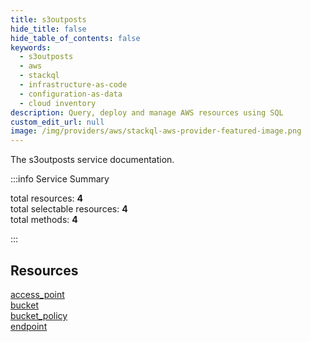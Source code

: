 ```yaml
---
title: s3outposts
hide_title: false
hide_table_of_contents: false
keywords:
  - s3outposts
  - aws
  - stackql
  - infrastructure-as-code
  - configuration-as-data
  - cloud inventory
description: Query, deploy and manage AWS resources using SQL
custom_edit_url: null
image: /img/providers/aws/stackql-aws-provider-featured-image.png
---
```


The s3outposts service documentation.

:::info Service Summary

<div class="row">
<div class="providerDocColumn">
<span>total resources:&nbsp;<b>4</b></span><br />
<span>total selectable resources:&nbsp;<b>4</b></span><br />
<span>total methods:&nbsp;<b>4</b></span><br />
</div>
</div>

:::

## Resources
<div class="row">
<div class="providerDocColumn">
<a href="/providers/aws/s3outposts/access_point/">access_point</a><br />
<a href="/providers/aws/s3outposts/bucket/">bucket</a>
</div>
<div class="providerDocColumn">
<a href="/providers/aws/s3outposts/bucket_policy/">bucket_policy</a><br />
<a href="/providers/aws/s3outposts/endpoint/">endpoint</a>
</div>
</div>
